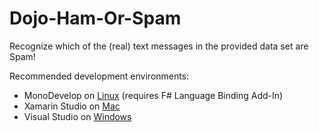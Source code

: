 Dojo-Ham-Or-Spam
================

Recognize which of the (real) text messages in the provided data set are Spam!

Recommended development environments:
 - MonoDevelop on [Linux](http://fsharp.org/use/linux/) (requires F# Language Binding Add-In)
 - Xamarin Studio on [Mac](http://fsharp.org/use/mac/)
 - Visual Studio on [Windows](http://fsharp.org/use/windows/)


 
